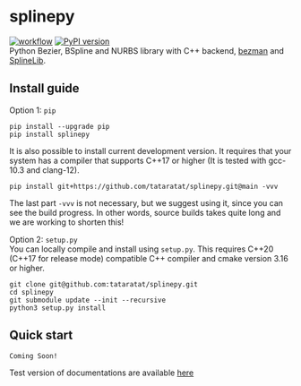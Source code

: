 # splinepy
[![workflow](https://github.com/tataratat/splinepy/actions/workflows/main.yml/badge.svg)](https://github.com/tataratat/splinepy/actions)   [![PyPI version](https://badge.fury.io/py/splinepy.svg)](https://badge.fury.io/py/splinepy)  
Python Bezier, BSpline and NURBS library with C++ backend, [bezman](https://github.com/tataratat/bezman) and [SplineLib](https://github.com/tataratat/SplineLib).


## Install guide
Option 1: `pip`
```
pip install --upgrade pip
pip install splinepy
```
It is also possible to install current development version. It requires that your system has a compiler that supports C++17 or higher (It is tested with gcc-10.3 and clang-12).
```
pip install git+https://github.com/tataratat/splinepy.git@main -vvv
```
The last part `-vvv` is not necessary, but we suggest using it, since you can see the build progress. In other words, source builds takes quite long and we are working to shorten this!


Option 2: `setup.py`  
You can locally compile and install using `setup.py`.
This requires C++20 (C++17 for release mode) compatible C++ compiler
and cmake version 3.16 or higher.
```
git clone git@github.com:tataratat/splinepy.git
cd splinepy
git submodule update --init --recursive
python3 setup.py install
```

## Quick start
```
Coming Soon!
```
Test version of documentations are available [here](https://tataratat.github.io/splinepy)
